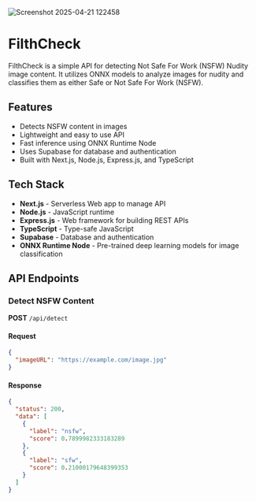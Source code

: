 
![Screenshot 2025-04-21 122458](https://github.com/user-attachments/assets/dd221338-c38e-4d7f-934a-7521687769d6)

# FilthCheck

FilthCheck is a simple API for detecting Not Safe For Work (NSFW) Nudity image content. It utilizes ONNX models to analyze images for nudity and classifies them as either Safe or Not Safe For Work (NSFW).

## Features
- Detects NSFW content in images
- Lightweight and easy to use API
- Fast inference using ONNX Runtime Node
- Uses Supabase for database and authentication
- Built with Next.js, Node.js, Express.js, and TypeScript

## Tech Stack
- **Next.js** - Serverless Web app to manage API
- **Node.js** - JavaScript runtime
- **Express.js** - Web framework for building REST APIs
- **TypeScript** - Type-safe JavaScript
- **Supabase** - Database and authentication
- **ONNX Runtime Node** - Pre-trained deep learning models for image classification


## API Endpoints

### Detect NSFW Content

**POST** `/api/detect`

#### Request
```json
{
  "imageURL": "https://example.com/image.jpg"
}
```

#### Response
```json
{
  "status": 200,
  "data": [
    {
      "label": "nsfw",
      "score": 0.7899982333183289
    },
    {
      "label": "sfw",
      "score": 0.21000179648399353
    }
  ]
}
```




